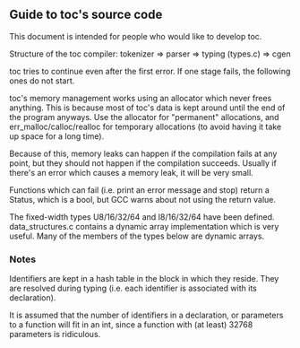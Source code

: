 ## Guide to toc's source code

This document is intended for people who would like to develop toc.

Structure of the toc compiler:
tokenizer => parser => typing (types.c) => cgen 

toc tries to continue even after the first error. 
If one stage fails, the following ones do not
start.

toc's memory management works using an allocator which never frees anything.
This is because most of toc's data is kept around until the end of the program anyways.
Use the allocator for "permanent" allocations, and err\_malloc/calloc/realloc for temporary
allocations (to avoid having it take up space for a long time).

Because of this, memory leaks can happen if the compilation fails at any point, but they
should not happen if the compilation succeeds. Usually if there's an error
which causes a memory leak, it will be very small.

Functions which can fail (i.e. print an error message and stop) return a Status,
which is a bool, but GCC warns about not using the return value.

The fixed-width types U8/16/32/64 and I8/16/32/64 have been defined.
data\_structures.c contains a dynamic array implementation which is very useful.
Many of the members of the types below are dynamic arrays.


### Notes

Identifiers are kept in a hash table in the block in which they reside.
They are resolved during typing (i.e. each identifier is associated with its
declaration).

It is assumed that the number of identifiers in a declaration, or parameters to a function
will fit in an int, since a function with (at least) 32768 parameters is ridiculous.

